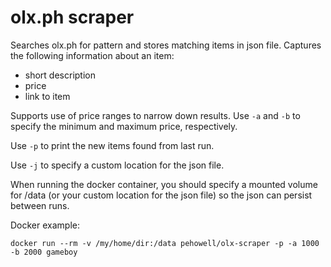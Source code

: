 # olx.ph scraper

Searches olx.ph for pattern and stores matching items in json
file.  Captures the following information about an item:
- short description
- price
- link to item

Supports use of price ranges to narrow down results.  Use ```-a```
and ```-b``` to specify the minimum and maximum price, 
respectively.

Use ```-p``` to print the new items found from last run.

Use ```-j``` to specify a custom location for the json file.

When running the docker container, you should specify a mounted
volume for /data (or your custom location for the json file) so 
the json can persist between runs.

Docker example:

```docker run --rm -v /my/home/dir:/data pehowell/olx-scraper -p -a 1000 -b 2000 gameboy```